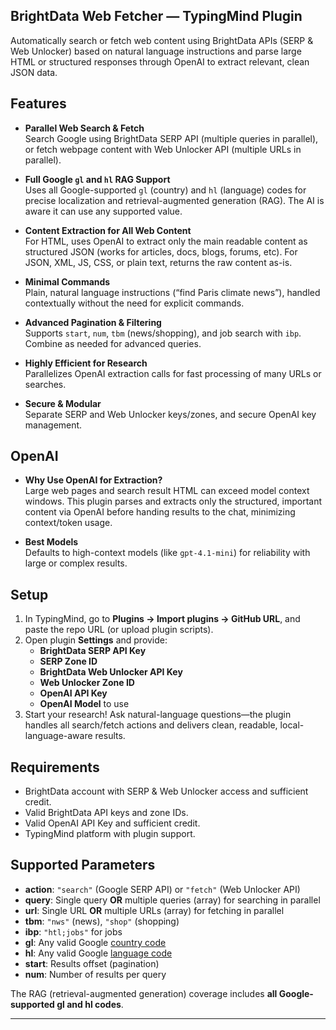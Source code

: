 ## BrightData Web Fetcher — TypingMind Plugin

Automatically search or fetch web content using BrightData APIs (SERP & Web Unlocker) based on natural language instructions and parse large HTML or structured responses through OpenAI to extract relevant, clean JSON data.

## Features

- **Parallel Web Search & Fetch**  
  Search Google using BrightData SERP API (multiple queries in parallel), or fetch webpage content with Web Unlocker API (multiple URLs in parallel).

- **Full Google `gl` and `hl` RAG Support**  
  Uses all Google-supported `gl` (country) and `hl` (language) codes for precise localization and retrieval-augmented generation (RAG). The AI is aware it can use any supported value.

- **Content Extraction for All Web Content**  
  For HTML, uses OpenAI to extract only the main readable content as structured JSON (works for articles, docs, blogs, forums, etc). For JSON, XML, JS, CSS, or plain text, returns the raw content as-is.

- **Minimal Commands**  
  Plain, natural language instructions (“find Paris climate news”), handled contextually without the need for explicit commands.

- **Advanced Pagination & Filtering**  
  Supports `start`, `num`, `tbm` (news/shopping), and job search with `ibp`. Combine as needed for advanced queries.

- **Highly Efficient for Research**  
  Parallelizes OpenAI extraction calls for fast processing of many URLs or searches.

- **Secure & Modular**  
  Separate SERP and Web Unlocker keys/zones, and secure OpenAI key management.

## OpenAI

- **Why Use OpenAI for Extraction?**  
  Large web pages and search result HTML can exceed model context windows. This plugin parses and extracts only the structured, important content via OpenAI before handing results to the chat, minimizing context/token usage.

- **Best Models**  
  Defaults to high-context models (like `gpt-4.1-mini`) for reliability with large or complex results.

## Setup

1. In TypingMind, go to **Plugins → Import plugins → GitHub URL**, and paste the repo URL (or upload plugin scripts).
2. Open plugin **Settings** and provide:
   - **BrightData SERP API Key**
   - **SERP Zone ID**
   - **BrightData Web Unlocker API Key**
   - **Web Unlocker Zone ID**
   - **OpenAI API Key**
   - **OpenAI Model** to use
3. Start your research! Ask natural-language questions—the plugin handles all search/fetch actions and delivers clean, readable, local-language-aware results.

## Requirements

- BrightData account with SERP & Web Unlocker access and sufficient credit.
- Valid BrightData API keys and zone IDs.
- Valid OpenAI API Key and sufficient credit.
- TypingMind platform with plugin support.

## Supported Parameters

- **action**: `"search"` (Google SERP API) or `"fetch"` (Web Unlocker API)
- **query**: Single query **OR** multiple queries (array) for searching in parallel
- **url**: Single URL **OR** multiple URLs (array) for fetching in parallel
- **tbm**: `"nws"` (news), `"shop"` (shopping)
- **ibp**: `"htl;jobs"` for jobs
- **gl**: Any valid Google [country code](https://developers.google.com/custom-search/docs/xml_results_appendices#countryCodes)
- **hl**: Any valid Google [language code](https://developers.google.com/custom-search/docs/xml_results_appendices#languages)
- **start**: Results offset (pagination)
- **num**: Number of results per query

The RAG (retrieval-augmented generation) coverage includes **all Google-supported gl and hl codes**.

---
